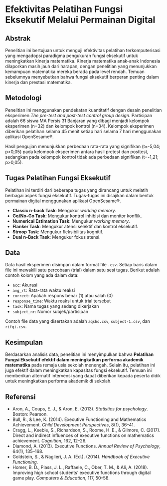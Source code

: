 # Efektivitas Pelatihan Fungsi Eksekutif Melalui Permainan Digital

## Abstrak

Penelitian ini bertujuan untuk menguji efektivitas pelatihan terkomputerisasi yang mengadopsi paradigma pengukuran fungsi eksekutif untuk meningkatkan kinerja matematika. Kinerja matematika anak-anak Indonesia dilaporkan masih jauh dari harapan, dengan penelitian yang menunjukkan kemampuan matematika mereka berada pada level rendah. Temuan sebelumnya menyebutkan bahwa fungsi eksekutif berperan penting dalam kinerja dan prestasi matematika.

## Metodologi

Penelitian ini menggunakan pendekatan kuantitatif dengan desain penelitian eksperimen *The pre-test and post-test control group design*. Partisipan adalah 66 siswa MA Persis 31 Banjaran yang dibagi menjadi kelompok eksperimen (n=32) dan kelompok kontrol (n=34). Kelompok eksperimen diberikan pelatihan selama 45 menit setiap hari selama 7 hari menggunakan aplikasi OpenSesame®.

Hasil pengujian menunjukkan perbedaan rata-rata yang signifikan (t=-5,04; p<0,05) pada kelompok eksperimen antara hasil pretest dan posttest, sedangkan pada kelompok kontrol tidak ada perbedaan signifikan (t=-1,21; p>0,05).

## Tugas Pelatihan Fungsi Eksekutif

Pelatihan ini terdiri dari beberapa tugas yang dirancang untuk melatih berbagai aspek fungsi eksekutif. Tugas-tugas ini disajikan dalam bentuk permainan digital menggunakan aplikasi OpenSesame®.

* **Classic n-back Task**: Mengukur *working memory*.
* **Go/No-Go Task**: Mengukur kontrol inhibisi dan monitor konflik.
* **Numerical Estimation Task**: Mengukur *working memory*.
* **Flanker Task**: Mengukur atensi selektif dan kontrol eksekutif.
* **Stroop Task**: Mengukur fleksibilitas kognitif.
* **Dual n-Back Task**: Mengukur fokus atensi.

## Data

Data hasil eksperimen disimpan dalam format file `.csv`. Setiap baris dalam file ini mewakili satu percobaan (trial) dalam satu sesi tugas. Berikut adalah contoh kolom yang ada dalam data:

* `acc`: Akurasi
* `avg_rt`: Rata-rata waktu reaksi
* `correct`: Apakah respons benar (1) atau salah (0)
* `response_time`: Waktu reaksi untuk trial tersebut
* `task`: Nama tugas yang sedang dikerjakan
* `subject_nr`: Nomor subjek/partisipan

Contoh file data yang disertakan adalah `aqsho.csv`, `subject-1.csv`, dan `rifqi.csv`.

## Kesimpulan

Berdasarkan analisis data, penelitian ini menyimpulkan bahwa **Pelatihan Fungsi Eksekutif efektif dalam meningkatkan performa akademik matematika** pada remaja usia sekolah menengah. Selain itu, pelatihan ini juga efektif dalam meningkatkan kapasitas fungsi eksekutif. Temuan ini memberikan alternatif intervensi yang dapat diberikan kepada peserta didik untuk meningkatkan performa akademik di sekolah.

## Referensi

* Aron, A., Coups, E. J., & Aron, E. (2013). *Statistics for psychology*. Boston: Pearson.
* Bull, R., & Lee, K. (2014). Executive Functioning and Mathematics Achievement. *Child Development Perspectives*, 8(1), 36–41.
* Cragg, L., Keeble, S., Richardson, S., Roome, H. E., & Gilmore, C. (2017). Direct and indirect influences of executive functions on mathematics achievement. *Cognition*, 162, 12–26.
* Diamond, A. (2013). Executive Functions. *Annual Review of Psychology*, 64(1), 135–168.
* Goldstein, S., & Naglieri, J. A. (Ed.). (2014). *Handbook of Executive Functioning*.
* Homer, B. D., Plass, J. L., Raffaele, C., Ober, T. M., & Ali, A. (2018). Improving high school students’ executive functions through digital game play. *Computers & Education*, 117, 50–58.
